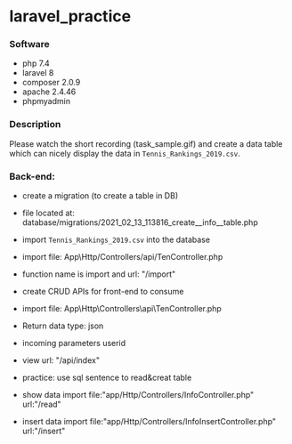 # laravel_practice

### Software
- php 7.4
- laravel 8
- composer 2.0.9
- apache 2.4.46
- phpmyadmin

### Description
Please watch the short recording (task_sample.gif) and create a data table which can nicely display the data in `Tennis_Rankings_2019.csv`.

### Back-end:

- create a migration (to create a table in DB)
 - file located at:
   database/migrations/2021_02_13_113816_create__info__table.php

- import `Tennis_Rankings_2019.csv` into the database
 - import file:
   App\Http/Controllers/api/TenController.php
 - function name is import and url:
   "/import"

- create CRUD APIs for front-end to consume
 - import file:
   App\Http\Controllers\api\TenController.php
 - Return data type:
   json
 - incoming parameters
   userid
 - view url:
   "/api/index" 

- practice: use sql sentence to read&creat table
 - show data
   import file:"app/Http/Controllers/InfoController.php"
   url:"/read"
   
 - insert data
   import file:"app/Http/Controllers/InfoInsertController.php"
   url:"/insert"
